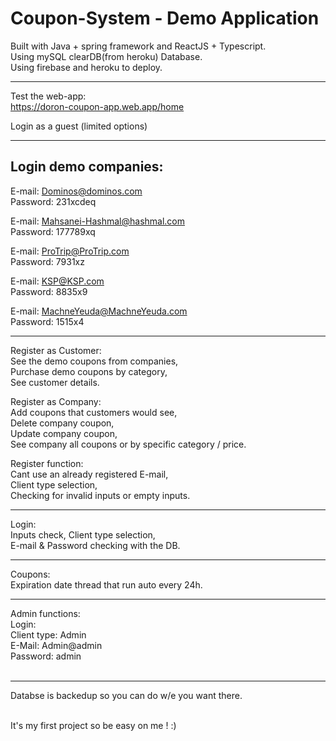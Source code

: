 
# Coupon-System - Demo Application
Built with Java + spring framework and ReactJS + Typescript. <br/>
Using mySQL clearDB(from heroku) Database. <br/>
Using firebase and heroku to deploy. <br/>

-----------

Test the web-app: <br/>
https://doron-coupon-app.web.app/home

Login as a guest (limited options)
<hr/>

Login demo companies:
----------------------
E-mail: Dominos@dominos.com <br/>
Password: 231xcdeq

E-mail: Mahsanei-Hashmal@hashmal.com <br/>
Password: 177789xq

E-mail: ProTrip@ProTrip.com <br/>
Password: 7931xz

E-mail: KSP@KSP.com <br/>
Password: 8835x9

E-mail: MachneYeuda@MachneYeuda.com <br/>
Password: 1515x4
</br>

----------------------

Register as Customer: <br/>
See the demo coupons from companies, <br/>
Purchase demo coupons by category, <br/>
See customer details. <br/>

Register as Company: <br/>
Add coupons that customers would see, <br/>
Delete company coupon, <br/>
Update company coupon, <br/>
See company all coupons or by specific category / price. <br/>

Register function:<br/>
Cant use an already registered E-mail,<br/>
Client type selection,<br/>
Checking for invalid inputs or empty inputs.<br/>

----------------------

Login:<br/>
Inputs check,
Client type selection,<br/>
E-mail & Password checking with the DB.

----------------------

Coupons:<br/>
Expiration date thread that run auto every 24h.
<br/>

----------------------

Admin functions:<br/>
Login:<br/>
Client type: Admin<br/>
E-Mail: Admin@admin<br/>
Password: admin<br/>
<br/>

----------------------

Databse is backedup so you can do w/e you want there.<br/>
<br/>

It's my first project so be easy on me ! :)
